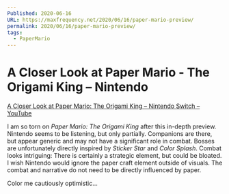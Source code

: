 ```yaml
---
Published: 2020-06-16
URL: https://maxfrequency.net/2020/06/16/paper-mario-preview/
permalink: 2020/06/16/paper-mario-preview/
tags:
  - PaperMario
---
```

# A Closer Look at Paper Mario - The Origami King – Nintendo

[A Closer Look at Paper Mario: The Origami King – Nintendo Switch – YouTube](https://www.youtube.com/watch?v=CB7KBIgn2m0)

I am so torn on *Paper Mario: The Origami King* after this in-depth preview. Nintendo seems to be listening, but only partially. Companions are there, but appear generic and may not have a significant role in combat. Bosses are unfortunately directly inspired by *Sticker Star* and *Color Splash*. Combat looks intriguing: There is certainly a strategic element, but could be bloated. I wish Nintendo would ignore the paper craft element outside of visuals. The combat and narrative do not need to be directly influenced by paper.

Color me cautiously optimistic…